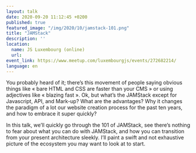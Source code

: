 ```yaml
---
layout: talk
date: 2020-09-20 11:12:45 +0200
published: true
featured_image: "/img/2020/10/jamstack-101.png"
title: "JAMStack"
description: ''
location:
  name: JS Luxembourg (online)
  url: 
event_link: https://www.meetup.com/luxembourgjs/events/272682214/
language: en
---
```

You probably heard of it; there’s this movement of people saying obvious things like « bare HTML and CSS are faster than your CMS » or using adjectives like « blazing fast ». Ok, but what’s the JAMStack except for Javascript, API, and Mark-up? What are the advantages? Why it changes the paradigm of a lot our website creation process for the past ten years, and how to embrace it super quickly?

In this talk, we’ll quickly go through the 101 of JAMStack, see there’s nothing to fear about what you can do with JAMStack, and how you can transition from your present architecture sleekly. I’ll paint a swift and not exhaustive picture of the ecosystem you may want to look at to start.
